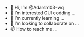 - 👋 Hi, I’m @Adarsh103-wq
- 👀 I’m interested GUI codding ...
- 🌱 I’m currently learning ...
- 💞️ I’m looking to collaborate on ...
- 📫 How to reach me  ...

<!---
Adarsh103-wq/Adarsh103-wq is a ✨ special ✨ repository because its `README.md` (this file) appears on your GitHub profile.
You can click the Preview link to take a look at your changes.
--->
